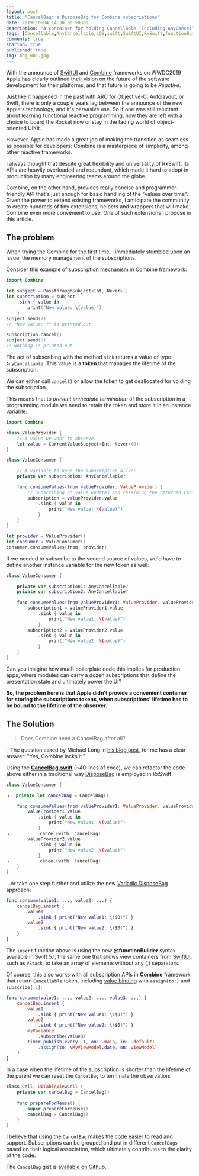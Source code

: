 ```yaml
---
layout: post
title: "CancelBag: a DisposeBag for Combine subscriptions"
date: 2019-10-04 14:30:00 +0300
description: "A container for holding Cancellable (including AnyCancellable) returned by Combine subscriptions. Inspired by DisposeBag from RxSwift"
tags: [Cancellable,AnyCancellable,iOS,swift,SwiftUI,RxSwift,functionBuilder]
comments: true
sharing: true
published: true
img: bag_001.jpg
---
```


With the announce of [SwiftUI](https://developer.apple.com/documentation/swiftui/) and [Combine](https://developer.apple.com/documentation/combine) frameworks on WWDC2019 Apple has clearly outlined their vision on the future of the software development for their platforms, and that future is going to be *Reactive*.

Just like it happened in the past with ARC for Objective-C, Autolayout, or Swift, there is only a couple years lag between the announce of the new Apple's technology, and it's pervasive use. So if one was still reluctant about learning functional reactive programming, now they are left with a choice to board the Rocket now or stay in the fading world of object-oriented UIKit.

However, Apple has made a great job of making the transition as seamless as possible for developers: Combine is a masterpiece of simplicity, among other reactive frameworks.

I always thought that despite great flexibility and universality of RxSwift, its APIs are heavily overloaded and redundant, which made it hard to adopt in production by many engineering teams around the globe.

Combine, on the other hand, provides really concise and programmer-friendly API that's just enough for basic handling of the "values over time". Given the power to extend existing frameworks, I anticipate the community to create hundreds of tiny extensions, helpers and wrappers that will make Combine even more convenient to use. One of such extensions I propose in this article.

## The problem

When trying the Combine for the first time, I immediately stumbled upon an issue: the memory management of the subscriptions.

Consider this example of [subscription mechanism](https://developer.apple.com/documentation/combine/receiving_and_handling_events_with_combine) in Combine framework:

```swift
import Combine

let subject = PassthroughSubject<Int, Never>()
let subscription = subject
    .sink { value in
        print("New value: \(value)")
    }
subject.send(7)
// "New value: 7" is printed out

subscription.cancel()
subject.send(8)
// Nothing is printed out
```

The act of subscribing with the method `sink` returns a value of type `AnyCancellable`. This value is a **token** that manages the lifetime of the subscription.

We can either call `cancel()` or allow the token to get deallocated for voiding the subscription.

This means that to *prevent immediate termination* of the subscription in a programming module we need to retain the token and store it in an instance variable:

```swift
import Combine

class ValueProvider {
    // A value we want to observe:
    let value = CurrentValueSubject<Int, Never>(0)
}

class ValueConsumer {

    // A variable to keep the subscription alive:
    private var subscription: AnyCancellable?

    func consumeValues(from valueProvider: ValueProvider) {
        // Subscribing on value updates and retaining the returned Cancellable token:
        subscription = valueProvider.value
            .sink { value in
                print("New value: \(value)")
            }
    }
}

let provider = ValueProvider()
let consumer = ValueConsumer()
consumer.consumeValues(from: provider)
```

If we needed to subscribe to the second source of values, we'd have to define another instance variable for the new token as well:

```swift
class ValueConsumer {

    private var subscription1: AnyCancellable?
    private var subscription2: AnyCancellable?

    func consumeValues(from valueProvider1: ValueProvider, valueProvider2: ValueProvider) {
        subscription1 = valueProvider1.value
            .sink { value in
                print("New value1: \(value)")
            }
        subscription2 = valueProvider2.value
            .sink { value in
                print("New value2: \(value)")
            }
    }
}
```

Can you imagine how much boilerplate code this implies for production apps, where modules can carry a dozen subscriptions that define the presentation state and ultimately power the UI?

**So, the problem here is that Apple didn't provide a convenient container for storing the subscriptions tokens, when subscriptions' lifetime has to be bound to the lifetime of the observer.**

## The Solution

> Does Combine need a CancelBag after all?

– The question asked by Michael Long in [his blog post](https://medium.com/better-programming/swift-5-1-and-combine-memory-management-a-problem-14a3eb49f7ae), for me has a clear answer: "Yes, Combine lacks it."

Using the [**CancelBag.swift**](https://gist.github.com/nalexn/9b53421f2900631176d7617e12eaa359) (~40 lines of code), we can refactor the code above either in a traditional way [DisposeBag](https://github.com/ReactiveX/RxSwift/blob/master/RxSwift/Disposables/DisposeBag.swift) is employed in RxSwift:

```swift
class ValueConsumer {

﹢  private let cancelBag = CancelBag()

    func consumeValues(from valueProvider1: ValueProvider, valueProvider2: ValueProvider) {
        valueProvider1.value
            .sink { value in
                print("New value1: \(value)")
            }
﹢          .cancel(with: cancelBag)
        valueProvider2.value
            .sink { value in
                print("New value2: \(value)")
            }
﹢          .cancel(with: cancelBag)
    }
}
```

...or take one step further and utilize the new [Variadic DisposeBag](https://medium.com/@michaellong/rxswifty-and-his-variadic-disposebag-1682ecceaf41) approach:

```swift
func consume(value1: ..., value2: ...) {
    cancelBag.insert {
        value1
            .sink { print("New value1: \($0)") }
        value2
            .sink { print("New value2: \($0)") }
    }
}
```
The `insert` function above is using the new **@functionBuilder** syntax available in Swift 5.1, the same one that allows view containers from [SwiftUI](https://developer.apple.com/documentation/swiftui/), such as `VStack`, to take an array of elements without any (,) separators.

Of course, this also works with all subscription APIs in **Combine** framework that return `Cancellable` token, including [value binding](https://developer.apple.com/documentation/combine/publisher/3235801-assign) with `assign(to:)` and `subscribe(_:)`:

```swift
func consume(value1: ..., value2: ..., value3: ...) {
    cancelBag.insert {
        value1
            .sink { print("New value1: \($0)") }
        value2
            .sink { print("New value2: \($0)") }
        myVariable
            .subscribe(value3)
        Timer.publish(every: 1, on: .main, in: .default)
            .assign(to: \MyViewModel.date, on: viewModel)
    }
}
```

In a case when the lifetime of the subscription is shorter than the lifetime of the parent we can reset the `CancelBag` to terminate the observation:

```swift
class Cell: UITableViewCell {
    private var cancelBag = CancelBag()
    
    func prepareForReuse() {
        super.prepareForReuse()
        cancelBag = CancelBag()
    }
}
```

I believe that using the `CancelBag` makes the code easier to read and support. Subscriptions can be grouped and put in different `CancelBags` based on their logical association, which ultimately contributes to the clarity of the code.

The `CancelBag` gist is [available on Github](https://gist.github.com/nalexn/9b53421f2900631176d7617e12eaa359).